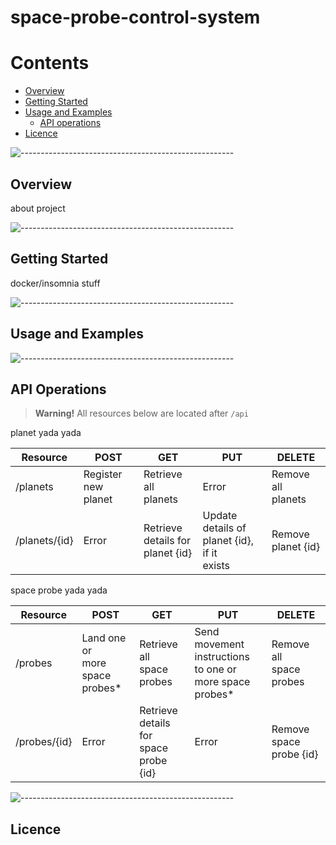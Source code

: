# space-probe-control-system

Contents
========

* [Overview](#overview)
* [Getting Started](#getting-started)
* [Usage and Examples](#usage-and-examples)
   * [API operations](#api-operations)
* [Licence](#licence)

![-----------------------------------------------------](https://raw.githubusercontent.com/andreasbm/readme/master/assets/lines/rainbow.png)
## Overview
about project

![-----------------------------------------------------](https://raw.githubusercontent.com/andreasbm/readme/master/assets/lines/rainbow.png)
## Getting Started
docker/insomnia stuff

![-----------------------------------------------------](https://raw.githubusercontent.com/andreasbm/readme/master/assets/lines/rainbow.png)
## Usage and Examples

![-----------------------------------------------------](https://raw.githubusercontent.com/andreasbm/readme/master/assets/lines/rainbow.png)
## API Operations

> **Warning!**
> All resources below are located after `/api`

planet yada yada

| Resource      | POST                | GET                                 | PUT                                            | DELETE                |
|---------------|---------------------|-------------------------------------|------------------------------------------------|-----------------------|
| /planets      | Register new planet | Retrieve all<br>planets             | Error                                          | Remove all<br>planets |
| /planets/{id} | Error               | Retrieve details for<br>planet {id} | Update details of planet {id}, if it<br>exists | Remove planet {id}    |

space probe yada yada

| Resource     | POST                              | GET                                      | PUT                                                        | DELETE                     |
|--------------|-----------------------------------|------------------------------------------|------------------------------------------------------------|----------------------------|
| /probes      | Land one or<br>more space probes* | Retrieve all<br>space probes             | Send movement instructions<br>to one or more space probes* | Remove all<br>space probes |
| /probes/{id} | Error                             | Retrieve details for<br>space probe {id} | Error                                                      | Remove space probe {id}    |

![-----------------------------------------------------](https://raw.githubusercontent.com/andreasbm/readme/master/assets/lines/rainbow.png)
## Licence